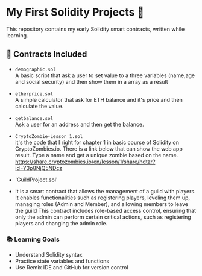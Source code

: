 # My First Solidity Projects 🧠

This repository contains my early Solidity smart contracts, written while learning.

## 📜 Contracts Included

- `demographic.sol`  
  A basic script that ask a user to set value to a three variables (name,age and social security) and then show them in a array as a result

- `etherprice.sol`  
  A simple calculator that ask for ETH balance and it's price and then calculate the value.

- `getbalance.sol`  
  Ask a user for an address and then get the balance.

- `CryptoZombie-Lesson 1.sol`  
  it's the code that I right for chapter 1 in basic course of Solidity on CryptoZombies.io.
  There is a link below that can show the web app result. Type a name and get a unique zombie based on the name.
  https://share.cryptozombies.io/en/lesson/1/share/hdtzr?id=Y3p8NjQ5NDcz

- 'GuildProject.sol'
- It is a smart contract that allows the management of a guild with players. It enables functionalities such as registering players, leveling them up, managing roles (Admin and Member), and allowing members to leave the guild
  This contract includes role-based access control, ensuring that only the admin can perform certain critical actions, such as registering players and changing the admin role.




### 📚 Learning Goals

- Understand Solidity syntax
- Practice state variables and functions
- Use Remix IDE and GitHub for version control
